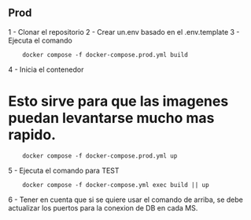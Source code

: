 ## Prod

1 - Clonar el repositorio
2 - Crear un.env basado en el .env.template
3 - Ejecuta el comando

```
    docker compose -f docker-compose.prod.yml build
```

4 - Inicia el contenedor

# Esto sirve para que las imagenes puedan levantarse mucho mas rapido.

```
    docker compose -f docker-compose.prod.yml up
```

5 - Ejecuta el comando para TEST

```
    docker compose -f docker-compose.yml exec build || up
```

6 - Tener en cuenta que si se quiere usar el comando de arriba, se debe actualizar los puertos para la conexion de DB en cada MS.
